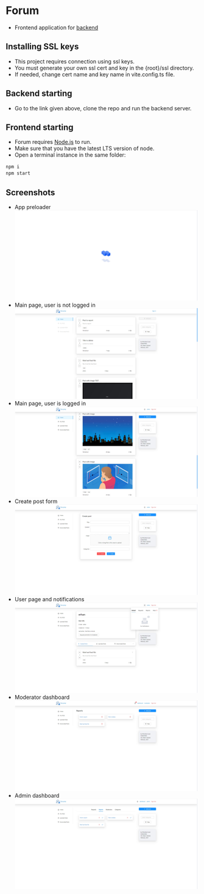 # Forum

* Frontend application for [backend](https://github.com/innovember/forum)

## Installing SSL keys

- This project requires connection using ssl keys.
- You must generate your own ssl cert and key in the {root}/ssl directory.
- If needed, change cert name and key name in vite.config.ts file.

## Backend starting

- Go to the link given above, clone the repo and run the backend server.

## Frontend starting

- Forum requires [Node.js](https://nodejs.org/) to run.
- Make sure that you have the latest LTS version of node.
- Open a terminal instance in the same folder:

```sh
npm i
npm start
```

## Screenshots

- App preloader
  ![App preloader](src/assets/img/screenshots/app-preloader.jpg)
- Main page, user is not logged in
  ![Main page, user is not logged in](src/assets/img/screenshots/main-page-no-auth.jpg)
- Main page, user is logged in
  ![Main page, user is logged in](src/assets/img/screenshots/main-page-auth.jpg)
- Create post form
  ![Create post form](src/assets/img/screenshots/create-post.jpg)
- User page and notifications
  ![User page and notifications](src/assets/img/screenshots/user-page-and-notifications.jpg)
- Moderator dashboard
  ![Moderator dashboard](src/assets/img/screenshots/moderator-dashboard.jpg)
- Admin dashboard
  ![Admin dashboard](src/assets/img/screenshots/admin-dashboard.jpg)
